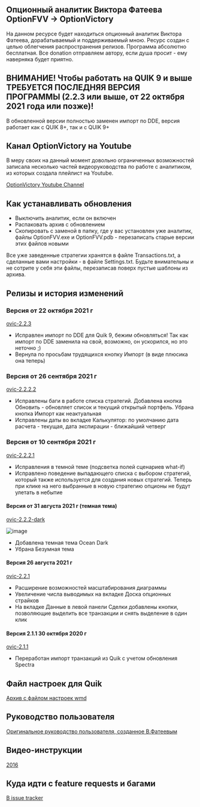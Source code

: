 ## Опционный аналитик Виктора Фатеева OptionFVV -> OptionVictory

На данном ресурсе будет находиться опционный аналитик Виктора Фатеева, дорабатываемый и поддерживаемый мною. Ресурс создан с целью облегчения распространения релизов.
Программа абсолютно бесплатная. Все donation отправляем автору, если душа просит - ему наверняка будет приятно.

## ВНИМАНИЕ! Чтобы работать на QUIK 9 и выше ТРЕБУЕТСЯ ПОСЛЕДНЯЯ ВЕРСИЯ ПРОГРАММЫ (2.2.3 или выше, от 22 октября 2021 года или позже)!
В обновленной версии полностью заменен импорт по DDE, версия работает как с QUIK 8+, так и с QUIK 9+

## Канал OptionVictory на Youtube
В меру своих на данный момент довольно ограниченных возможностей записала несколько частей видеоруководства по работе с аналитиком, из которых создала плейлист на Youtube.

[OptionVictory Youtube Channel](https://www.youtube.com/watch?v=0W08UzdwzVU&list=PL0_nYaxV-Saeh3B10Oowzn9HYtaJOWHrH)

## Как устанавливать обновления

- Выключить аналитик, если он включен
- Распаковать архив с обновлением
- Скопировать с заменой в папку, где у вас установлен уже аналитик, файлы OptionFVV.exe и OptionFVV.pdb - перезаписать старые версии этих файлов новыми

Все уже заведенные стратегии хранятся в файле Transactions.txt, а сделанные вами настройки - в файле Settings.txt. Будьте внимательны и не сотрите у себя эти файлы, перезаписав поверх пустые шаблоны из архива.

## Релизы и история изменений
### Версия от 22 октября 2021 г
[ovic-2.2.3](https://github.com/tashik/OptionVictory/archive/refs/tags/ovic-2.2.3.zip)
- Исправлен импорт по DDE для Quik 9, бежим обновляться! Так как импорт по DDE заменила на свой, возможно, он ускорился, но это неточно ;)
- Вернула по просьбам трудящихся кнопку Импорт (в виде плюсика она теперь)

### Версия от 26 сентября 2021 г
[ovic-2.2.2.2](https://github.com/tashik/OptionVictory/archive/refs/tags/ovic-2.2.2.2.zip)
- Исправлены баги в работе списка стратегий. Добавлена кнопка Обновить - обновляет список и текущий открытый портфель. Убрана кнопка Импорт как неактуальная
- Исправлены даты во вкладке Калькулятор: по умолчанию дата расчета - текущая, дата экспирации - ближайший четверг

### Версия от 10 сентября 2021 г
[ovic-2.2.2.1](https://github.com/tashik/OptionVictory/archive/refs/tags/ovic-2.2.2.1.zip)
- Исправления в темной теме (подсветка полей сценариев what-if)
- Исправлено поведение выпадающего списка с выбором стратегий, который также используется для создания новых стратегий. Теперь при клике на него выбранные в новую стратегию опционы не будут улетать в небытие

#### Версия от 31 августа 2021 г (темная тема)
[ovic-2.2.2-dark](https://github.com/tashik/OptionVictory/archive/refs/tags/ovic-2.2.2-dark.zip)

![image](https://user-images.githubusercontent.com/3192254/131544198-956e7d0c-72d7-44d6-8dae-2c309e2f4f5b.png)

- Добавлена темная тема Ocean Dark
- Убрана Безумная тема

#### Версия 26 августа 2021 г
[ovic-2.2.1](https://github.com/tashik/OptionVictory/archive/refs/tags/ovic-2.2.1.zip) 
- Расширение возможностей масштабирования диаграммы
- Увеличение числа выводимых на вкладке Доска опционных страйков
- На вкладке Данные в левой панели Сделки добавлены кнопки, позволяющие выделить все транзакции и снять выделение в один клик

#### Версия 2.1.1 30 октября 2020 г
[ovic-2.1.1](https://cloud.mail.ru/public/5BCZ/Vr8Qt61PN)
- Переработан импорт транзакций из Quik с учетом обновления Spectra


## Файл настроек для Quik

[Архив с файлом настроек wmd](https://tashik.github.io/OptionVictory/OptionFVV.wnd.zip)

## Руководство пользователя

[Оригинальное руководство пользователя, созданное В.Фатеевым](https://tashik.github.io/OptionVictory/OptionFVV_Usermanual.pdf)

## Видео-инструкции

[2016](https://www.youtube.com/watch?v=ytumZ91OGpQ)

## Куда идти с feature requests и багами

[В issue tracker](https://github.com/tashik/OptionVictory/issues)

